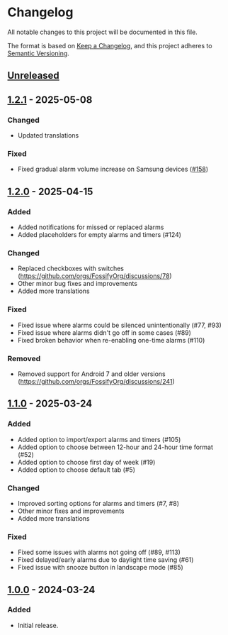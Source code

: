 # Changelog

All notable changes to this project will be documented in this file.

The format is based on [Keep a Changelog](https://keepachangelog.com/en/1.1.0/),
and this project adheres to [Semantic Versioning](https://semver.org/spec/v2.0.0.html).

## [Unreleased]

## [1.2.1] - 2025-05-08

### Changed

- Updated translations

### Fixed

- Fixed gradual alarm volume increase on Samsung devices ([#158])

## [1.2.0] - 2025-04-15

### Added

- Added notifications for missed or replaced alarms
- Added placeholders for empty alarms and timers (#124)

### Changed

- Replaced checkboxes with switches (https://github.com/orgs/FossifyOrg/discussions/78)
- Other minor bug fixes and improvements
- Added more translations

### Fixed

- Fixed issue where alarms could be silenced unintentionally (#77, #93)
- Fixed issue where alarms didn't go off in some cases (#89)
- Fixed broken behavior when re-enabling one-time alarms (#110)

### Removed

- Removed support for Android 7 and older
  versions (https://github.com/orgs/FossifyOrg/discussions/241)

## [1.1.0] - 2025-03-24

### Added

- Added option to import/export alarms and timers (#105)
- Added option to choose between 12-hour and 24-hour time format (#52)
- Added option to choose first day of week (#19)
- Added option to choose default tab (#5)

### Changed

- Improved sorting options for alarms and timers (#7, #8)
- Other minor fixes and improvements
- Added more translations

### Fixed

- Fixed some issues with alarms not going off (#89, #113)
- Fixed delayed/early alarms due to daylight time saving (#61)
- Fixed issue with snooze button in landscape mode (#85)

## [1.0.0] - 2024-03-24

### Added

- Initial release.

[Unreleased]: https://github.com/FossifyOrg/Clock/compare/1.2.1...HEAD
[1.2.1]: https://github.com/FossifyOrg/Clock/compare/1.2.0...1.2.1
[1.2.0]: https://github.com/FossifyOrg/Clock/compare/1.1.0...1.2.0
[1.1.0]: https://github.com/FossifyOrg/Clock/compare/1.0.0...1.1.0
[1.0.0]: https://github.com/FossifyOrg/Clock/releases/tag/1.0.0

[#158]: https://github.com/FossifyOrg/Clock/issues/158
